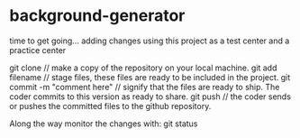 # background-generator
time to get going...
adding changes
using this project as a test center 
and a practice center


git clone    // make a copy of the repository on your local machine.
git add filename // stage files, these files are ready to be included in the project.
git commit -m "comment here"  // signify that the files are ready to ship. The coder commits to this version as ready to share. 
git push // the coder sends or pushes the committed files to the github repository.

Along the way monitor the changes with: 
git status
